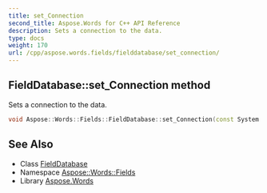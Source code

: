 ```yaml
---
title: set_Connection
second_title: Aspose.Words for C++ API Reference
description: Sets a connection to the data.
type: docs
weight: 170
url: /cpp/aspose.words.fields/fielddatabase/set_connection/
---
```

## FieldDatabase::set_Connection method


Sets a connection to the data.

```cpp
void Aspose::Words::Fields::FieldDatabase::set_Connection(const System::String &value)
```

## See Also

* Class [FieldDatabase](../)
* Namespace [Aspose::Words::Fields](../../)
* Library [Aspose.Words](../../../)
